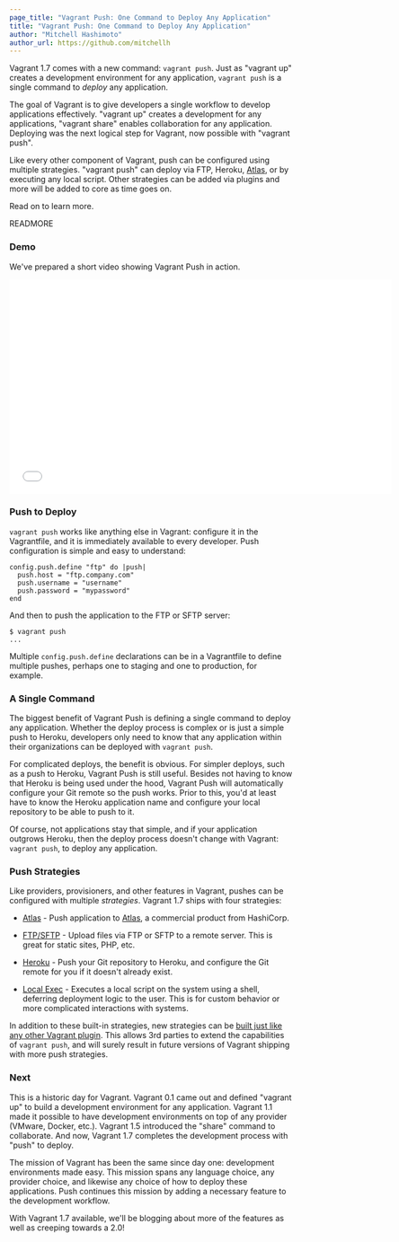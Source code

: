 ```yaml
---
page_title: "Vagrant Push: One Command to Deploy Any Application"
title: "Vagrant Push: One Command to Deploy Any Application"
author: "Mitchell Hashimoto"
author_url: https://github.com/mitchellh
---
```


Vagrant 1.7 comes with a new command: `vagrant push`. Just as "vagrant up"
creates a development environment for any application, `vagrant push` is
a single command to _deploy_ any application.

The goal of Vagrant is to give developers a single workflow to develop
applications effectively. "vagrant up" creates a development for any
applications, "vagrant share" enables collaboration for any application.
Deploying was the next logical step for Vagrant, now possible with
"vagrant push".

Like every other component of Vagrant, push can be configured using multiple
strategies. "vagrant push" can deploy via FTP, Heroku,
[Atlas](https://atlas.hashicorp.com), or by executing any local script.
Other strategies can be added via plugins and more will be added to core
as time goes on.

Read on to learn more.

READMORE

### Demo

We've prepared a short video showing Vagrant Push in action.

<iframe src="//player.vimeo.com/video/114328000" width="680" height="382" frameborder="0" webkitallowfullscreen mozallowfullscreen allowfullscreen></iframe>

### Push to Deploy

`vagrant push` works like anything else in Vagrant: configure it in the
Vagrantfile, and it is immediately available to every developer. Push
configuration is simple and easy to understand:

```
config.push.define "ftp" do |push|
  push.host = "ftp.company.com"
  push.username = "username"
  push.password = "mypassword"
end
```

And then to push the application to the FTP or SFTP server:

```
$ vagrant push
...
```

Multiple `config.push.define` declarations can be in a Vagrantfile to
define multiple pushes, perhaps one to staging and one to production, for
example.

### A Single Command

The biggest benefit of Vagrant Push is defining a single command
to deploy any application. Whether the deploy process is complex or
is just a simple push to Heroku, developers only need to know that any
application within their organizations can be deployed with `vagrant push`.

For complicated deploys, the benefit is obvious. For simpler deploys, such
as a push to Heroku, Vagrant Push is still useful. Besides not having
to know that Heroku is being used under the hood, Vagrant Push will
automatically configure your Git remote so the push works. Prior to this,
you'd at least have to know the Heroku application name and configure
your local repository to be able to push to it.

Of course, not applications stay that simple, and if your application
outgrows Heroku, then the deploy process doesn't change with Vagrant:
`vagrant push`, to deploy any application.

### Push Strategies

Like providers, provisioners, and other features in Vagrant, pushes can
be configured with multiple _strategies_. Vagrant 1.7 ships with four
strategies:

  * [Atlas](https://docs.vagrantup.com/v2/push/atlas.html) - Push application
      to [Atlas](https://atlas.hashicorp.com), a commercial
      product from HashiCorp.

  * [FTP/SFTP](https://docs.vagrantup.com/v2/push/ftp.html) - Upload files
      via FTP or SFTP to a remote server. This is great for static sites,
      PHP, etc.

  * [Heroku](https://docs.vagrantup.com/v2/push/heroku.html) - Push your
      Git repository to Heroku, and configure the Git remote for you if
      it doesn't already exist.

  * [Local Exec](https://docs.vagrantup.com/v2/push/local-exec.html) -
      Executes a local script on the system using a shell, deferring deployment
      logic to the user. This is for custom behavior or more complicated
      interactions with systems.

In addition to these built-in strategies, new strategies can be
[built just like any other Vagrant plugin](https://docs.vagrantup.com/v2/plugins/development-basics.html).
This allows 3rd parties to extend the capabilities of `vagrant push`, and
will surely result in future versions of Vagrant shipping with more push
strategies.

### Next

This is a historic day for Vagrant. Vagrant 0.1 came out and defined
"vagrant up" to build a development environment for any application.
Vagrant 1.1 made it possible to have development environments on top of
any provider (VMware, Docker, etc.). Vagrant 1.5 introduced the "share"
command to collaborate. And now, Vagrant 1.7 completes the development
process with "push" to deploy.

The mission of Vagrant has been the same since day one: development
environments made easy. This mission spans any language choice, any
provider choice, and likewise any choice of how to deploy these
applications. Push continues this mission by adding a necessary
feature to the development workflow.

With Vagrant 1.7 available, we'll be blogging about more of the features
as well as creeping towards a 2.0!
